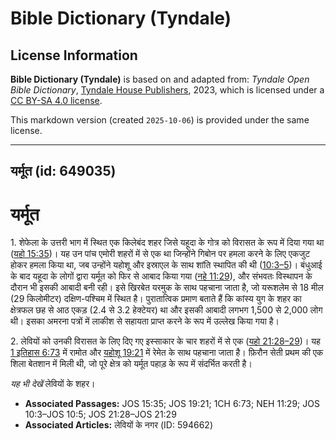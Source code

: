 # Bible Dictionary (Tyndale)

## License Information

**Bible Dictionary (Tyndale)** is based on and adapted from: _Tyndale Open Bible Dictionary_, [Tyndale House Publishers](https://tyndaleopenresources.com/), 2023, which is licensed under a [CC BY-SA 4.0 license](https://creativecommons.org/licenses/by-sa/4.0/legalcode.en).

This markdown version (created `2025-10-06`) is provided under the same license.



--------------------------------

## यर्मूत (id: 649035)

यर्मूत
======

1\. शेफेला के उत्तरी भाग में स्थित एक किलेबंद शहर जिसे यहूदा के गोत्र को विरासत के रूप में दिया गया था ([यहो 15:35](https://ref.ly/Josh15:35))। यह उन पांच एमोरी शहरों में से एक था जिन्होंने गिबोन पर हमला करने के लिए एकजुट होकर हमला किया था, जब उन्होंने यहोशू और इस्राएल के साथ शांति स्थापित की थी ([10:3–5](https://ref.ly/Josh10:3-Josh10:5))। बंधुआई के बाद यहूदा के लोगों द्वारा यर्मूत को फिर से आबाद किया गया ([नहे 11:29](https://ref.ly/Neh11:29)), और संभवतः विस्थापन के दौरान भी इसकी आबादी बनी रही। इसे खिरबेत यरमुक के साथ पहचाना जाता है, जो यरूशलेम से 18 मील (29 किलोमीटर) दक्षिण\-पश्चिम में स्थित है। पुरातात्विक प्रमाण बताते हैं कि कांस्य युग के शहर का क्षेत्रफल छह से आठ एकड़ (2\.4 से 3\.2 हेक्टेयर) था और इसकी आबादी लगभग 1,500 से 2,000 लोग थी। इसका अमरना पत्रों में लाकीश से सहायता प्राप्त करने के रूप में उल्लेख किया गया है।

2\. लेवियों को उनकी विरासत के लिए दिए गए इस्साकार के चार शहरों में से एक ([यहो 21:28–29](https://ref.ly/Josh21:28-Josh21:29))। यह [1 इतिहास 6:73](https://ref.ly/1Chr6:73) में रामोत और [यहोशू 19:21](https://ref.ly/Josh19:21) में रेमेत के साथ पहचाना जाता है। फ़िरौन सेती प्रथम की एक शिला बेतशान में मिली थी, जो पूरे क्षेत्र को यर्मूत पहाड़ के रूप में संदर्भित करती है।

*यह भी देखें* लेवियों के शहर।

* **Associated Passages:** JOS 15:35; JOS 19:21; 1CH 6:73; NEH 11:29; JOS 10:3–JOS 10:5; JOS 21:28–JOS 21:29
* **Associated Articles:** लेवियों के नगर (ID: 594662)

